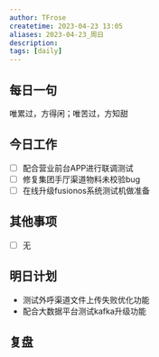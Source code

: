 ```yaml
---
author: TFrose
createtime: 2023-04-23 13:05
aliases: 2023-04-23_周日
description:
tags: [daily]
---
```


## 每日一句
唯累过，方得闲；唯苦过，方知甜

## 今日工作
- [ ] 配合营业前台APP进行联调测试
- [ ] 修复集团手厅渠道物料未校验bug
- [ ] 在线升级fusionos系统测试机做准备

## 其他事项
- [ ] 无

## 明日计划
- 测试外呼渠道文件上传失败优化功能
- 配合大数据平台测试kafka升级功能

## 复盘

